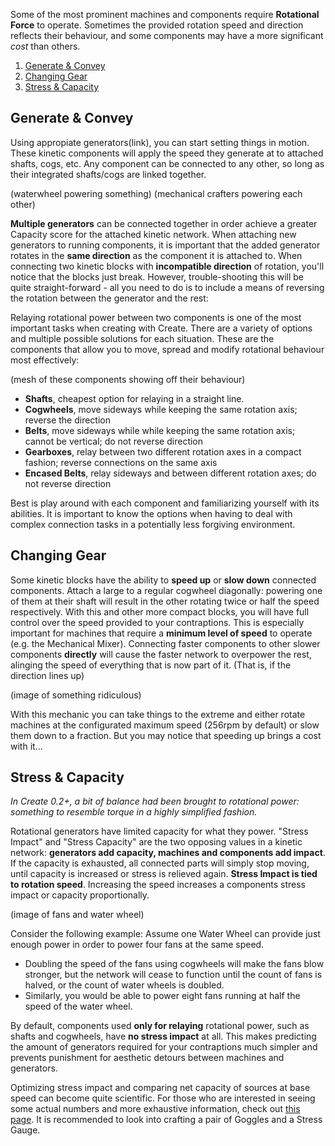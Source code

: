 Some of the most prominent machines and components require **Rotational Force** to operate. Sometimes the provided rotation speed and direction reflects their behaviour, and some components may have a more significant _cost_ than others.

1. [Generate & Convey](#generate--convey)
2. [Changing Gear](#changing-gear)
3. [Stress & Capacity](#stress--capacity)

## Generate & Convey
Using appropiate generators(link), you can start setting things in motion. These kinetic components will apply the speed they generate at to attached shafts, cogs, etc. Any component can be connected to any other, so long as their integrated shafts/cogs are linked together.

(waterwheel powering something) (mechanical crafters powering each other)

**Multiple generators** can be connected together in order achieve a greater Capacity score for the attached kinetic network. When attaching new generators to running components, it is important that the added generator rotates in the **same direction** as the component it is attached to. When connecting two kinetic blocks with **incompatible direction** of rotation, you'll notice that the blocks just break. However, trouble-shooting this will be quite straight-forward - all you need to do is to include a means of reversing the rotation between the generator and the rest:

Relaying rotational power between two components is one of the most important tasks when creating with Create. There are a variety of options and multiple possible solutions for each situation. These are the components that allow you to move, spread and modify rotational behaviour most effectively:

(mesh of these components showing off their behaviour)

- **Shafts**, cheapest option for relaying in a straight line. 
- **Cogwheels**, move sideways while keeping the same rotation axis; reverse the direction
- **Belts**, move sideways while while keeping the same rotation axis; cannot be vertical; do not reverse direction
- **Gearboxes**, relay between two different rotation axes in a compact fashion; reverse connections on the same axis 
- **Encased Belts**, relay sideways and between different rotation axes; do not reverse direction

Best is play around with each component and familiarizing yourself with its abilities. It is important to know the options when having to deal with complex connection tasks in a potentially less forgiving environment. 

## Changing Gear

Some kinetic blocks have the ability to **speed up** or **slow down** connected components. Attach a large to a regular cogwheel diagonally: powering one of them at their shaft will result in the other rotating twice or half the speed respectively.
With this and other more compact blocks, you will have full control over the speed provided to your contraptions. This is especially important for machines that require a **minimum level of speed** to operate (e.g. the Mechanical Mixer).
Connecting faster components to other slower components **directly** will cause the faster network to overpower the rest, alinging the speed of everything that is now part of it. (That is, if the direction lines up) 

(image of something ridiculous)

With this mechanic you can take things to the extreme and either rotate machines at the configurated maximum speed (256rpm by default) or slow them down to a fraction. But you may notice that speeding up brings a cost with it...

## Stress & Capacity

_In Create 0.2+, a bit of balance had been brought to rotational power: something to resemble torque in a highly simplified fashion._ 

Rotational generators have limited capacity for what they power. "Stress Impact" and "Stress Capacity" are the two opposing values in a kinetic network: **generators add capacity, machines and components add impact**. If the capacity is exhausted, all connected parts will simply stop moving, until capacity is increased or stress is relieved again.
**Stress Impact is tied to rotation speed**. Increasing the speed increases a components stress impact or capacity proportionally. 

(image of fans and water wheel)

Consider the following example: 
Assume one Water Wheel can provide just enough power in order to power four fans at the same speed. 
* Doubling the speed of the fans using cogwheels will make the fans blow stronger, but the network will cease to function until the count of fans is halved, or the count of water wheels is doubled. 
* Similarly, you would be able to power eight fans running at half the speed of the water wheel.

By default, components used **only for relaying** rotational power, such as shafts and cogwheels, have **no stress impact** at all. This makes predicting the amount of generators required for your contraptions much simpler and prevents punishment for aesthetic detours between machines and generators.

Optimizing stress impact and comparing net capacity of sources at base speed can become quite scientific. For those who are interested in seeing some actual numbers and more exhaustive information, check out [this page](https://github.com/Creators-of-Create/Create/wiki/Kinetic-Systems-and-Stress-in-0.2-). It is recommended to look into crafting a pair of Goggles and a Stress Gauge.
